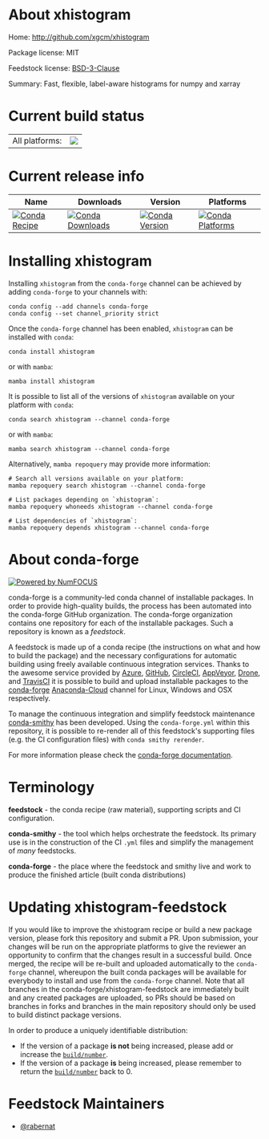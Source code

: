 About xhistogram
================

Home: http://github.com/xgcm/xhistogram

Package license: MIT

Feedstock license: [BSD-3-Clause](https://github.com/conda-forge/xhistogram-feedstock/blob/main/LICENSE.txt)

Summary: Fast, flexible, label-aware histograms for numpy and xarray

Current build status
====================


<table><tr><td>All platforms:</td>
    <td>
      <a href="https://dev.azure.com/conda-forge/feedstock-builds/_build/latest?definitionId=7152&branchName=main">
        <img src="https://dev.azure.com/conda-forge/feedstock-builds/_apis/build/status/xhistogram-feedstock?branchName=main">
      </a>
    </td>
  </tr>
</table>

Current release info
====================

| Name | Downloads | Version | Platforms |
| --- | --- | --- | --- |
| [![Conda Recipe](https://img.shields.io/badge/recipe-xhistogram-green.svg)](https://anaconda.org/conda-forge/xhistogram) | [![Conda Downloads](https://img.shields.io/conda/dn/conda-forge/xhistogram.svg)](https://anaconda.org/conda-forge/xhistogram) | [![Conda Version](https://img.shields.io/conda/vn/conda-forge/xhistogram.svg)](https://anaconda.org/conda-forge/xhistogram) | [![Conda Platforms](https://img.shields.io/conda/pn/conda-forge/xhistogram.svg)](https://anaconda.org/conda-forge/xhistogram) |

Installing xhistogram
=====================

Installing `xhistogram` from the `conda-forge` channel can be achieved by adding `conda-forge` to your channels with:

```
conda config --add channels conda-forge
conda config --set channel_priority strict
```

Once the `conda-forge` channel has been enabled, `xhistogram` can be installed with `conda`:

```
conda install xhistogram
```

or with `mamba`:

```
mamba install xhistogram
```

It is possible to list all of the versions of `xhistogram` available on your platform with `conda`:

```
conda search xhistogram --channel conda-forge
```

or with `mamba`:

```
mamba search xhistogram --channel conda-forge
```

Alternatively, `mamba repoquery` may provide more information:

```
# Search all versions available on your platform:
mamba repoquery search xhistogram --channel conda-forge

# List packages depending on `xhistogram`:
mamba repoquery whoneeds xhistogram --channel conda-forge

# List dependencies of `xhistogram`:
mamba repoquery depends xhistogram --channel conda-forge
```


About conda-forge
=================

[![Powered by
NumFOCUS](https://img.shields.io/badge/powered%20by-NumFOCUS-orange.svg?style=flat&colorA=E1523D&colorB=007D8A)](https://numfocus.org)

conda-forge is a community-led conda channel of installable packages.
In order to provide high-quality builds, the process has been automated into the
conda-forge GitHub organization. The conda-forge organization contains one repository
for each of the installable packages. Such a repository is known as a *feedstock*.

A feedstock is made up of a conda recipe (the instructions on what and how to build
the package) and the necessary configurations for automatic building using freely
available continuous integration services. Thanks to the awesome service provided by
[Azure](https://azure.microsoft.com/en-us/services/devops/), [GitHub](https://github.com/),
[CircleCI](https://circleci.com/), [AppVeyor](https://www.appveyor.com/),
[Drone](https://cloud.drone.io/welcome), and [TravisCI](https://travis-ci.com/)
it is possible to build and upload installable packages to the
[conda-forge](https://anaconda.org/conda-forge) [Anaconda-Cloud](https://anaconda.org/)
channel for Linux, Windows and OSX respectively.

To manage the continuous integration and simplify feedstock maintenance
[conda-smithy](https://github.com/conda-forge/conda-smithy) has been developed.
Using the ``conda-forge.yml`` within this repository, it is possible to re-render all of
this feedstock's supporting files (e.g. the CI configuration files) with ``conda smithy rerender``.

For more information please check the [conda-forge documentation](https://conda-forge.org/docs/).

Terminology
===========

**feedstock** - the conda recipe (raw material), supporting scripts and CI configuration.

**conda-smithy** - the tool which helps orchestrate the feedstock.
                   Its primary use is in the construction of the CI ``.yml`` files
                   and simplify the management of *many* feedstocks.

**conda-forge** - the place where the feedstock and smithy live and work to
                  produce the finished article (built conda distributions)


Updating xhistogram-feedstock
=============================

If you would like to improve the xhistogram recipe or build a new
package version, please fork this repository and submit a PR. Upon submission,
your changes will be run on the appropriate platforms to give the reviewer an
opportunity to confirm that the changes result in a successful build. Once
merged, the recipe will be re-built and uploaded automatically to the
`conda-forge` channel, whereupon the built conda packages will be available for
everybody to install and use from the `conda-forge` channel.
Note that all branches in the conda-forge/xhistogram-feedstock are
immediately built and any created packages are uploaded, so PRs should be based
on branches in forks and branches in the main repository should only be used to
build distinct package versions.

In order to produce a uniquely identifiable distribution:
 * If the version of a package **is not** being increased, please add or increase
   the [``build/number``](https://docs.conda.io/projects/conda-build/en/latest/resources/define-metadata.html#build-number-and-string).
 * If the version of a package **is** being increased, please remember to return
   the [``build/number``](https://docs.conda.io/projects/conda-build/en/latest/resources/define-metadata.html#build-number-and-string)
   back to 0.

Feedstock Maintainers
=====================

* [@rabernat](https://github.com/rabernat/)

